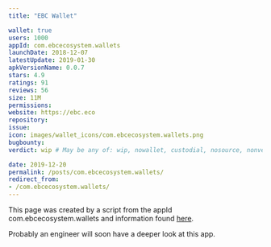 ```yaml
---
title: "EBC Wallet"

wallet: true
users: 1000
appId: com.ebcecosystem.wallets
launchDate: 2018-12-07
latestUpdate: 2019-01-30
apkVersionName: 0.0.7
stars: 4.9
ratings: 91
reviews: 56
size: 11M
permissions:
website: https://ebc.eco
repository:
issue:
icon: images/wallet_icons/com.ebcecosystem.wallets.png
bugbounty:
verdict: wip # May be any of: wip, nowallet, custodial, nosource, nonverifiable, verifiable, bounty, cert1, cert2, cert3

date: 2019-12-20
permalink: /posts/com.ebcecosystem.wallets/
redirect_from:
- /com.ebcecosystem.wallets/
---
```


This page was created by a script from the appId com.ebcecosystem.wallets and information found
[here](https://play.google.com/store/apps/details?id=com.ebcecosystem.wallets).

Probably an engineer will soon have a deeper look at this app.